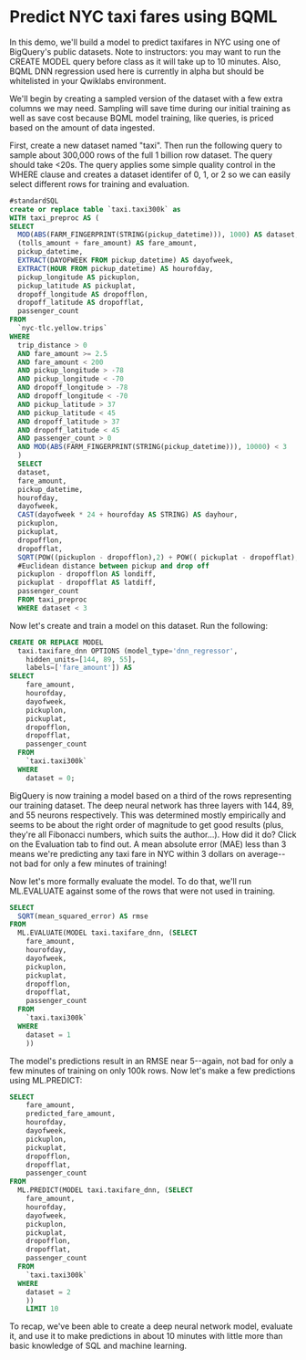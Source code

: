 # Predict NYC taxi fares using BQML

In this demo, we'll build a model to predict taxifares in NYC using one of BigQuery's public datasets. Note to instructors: you may want to run the CREATE MODEL query before class as it will take up to 10 minutes. Also, BQML DNN regression used here is currently in alpha but should be whitelisted in your Qwiklabs environment.

We'll begin by creating a sampled version of the dataset with a few extra columns we
may need. Sampling will save time during our initial training as well as save cost because BQML model training, like queries, is priced based on the amount of data ingested.

First, create a new dataset named "taxi". Then run the following query to sample about 300,000 rows of the full 1 billion row dataset. The query should take <20s. The query applies some simple quality control in the WHERE clause and creates a dataset identifer of 0, 1, or 2 so we can easily select different rows for training and evaluation.

```sql
#standardSQL
create or replace table `taxi.taxi300k` as
WITH taxi_preproc AS (
SELECT 
  MOD(ABS(FARM_FINGERPRINT(STRING(pickup_datetime))), 1000) AS dataset,
  (tolls_amount + fare_amount) AS fare_amount,
  pickup_datetime,
  EXTRACT(DAYOFWEEK FROM pickup_datetime) AS dayofweek,
  EXTRACT(HOUR FROM pickup_datetime) AS hourofday,
  pickup_longitude AS pickuplon,
  pickup_latitude AS pickuplat,
  dropoff_longitude AS dropofflon,
  dropoff_latitude AS dropofflat,
  passenger_count
FROM
  `nyc-tlc.yellow.trips` 
WHERE
  trip_distance > 0
  AND fare_amount >= 2.5
  AND fare_amount < 200
  AND pickup_longitude > -78
  AND pickup_longitude < -70
  AND dropoff_longitude > -78
  AND dropoff_longitude < -70
  AND pickup_latitude > 37
  AND pickup_latitude < 45
  AND dropoff_latitude > 37
  AND dropoff_latitude < 45
  AND passenger_count > 0
  AND MOD(ABS(FARM_FINGERPRINT(STRING(pickup_datetime))), 10000) < 3
  )
  SELECT 
  dataset, 
  fare_amount,
  pickup_datetime,
  hourofday, 
  dayofweek,
  CAST(dayofweek * 24 + hourofday AS STRING) AS dayhour,
  pickuplon,
  pickuplat,
  dropofflon,
  dropofflat,
  SQRT(POW((pickuplon - dropofflon),2) + POW(( pickuplat - dropofflat), 2)) AS dist,
  #Euclidean distance between pickup and drop off
  pickuplon - dropofflon AS londiff,
  pickuplat - dropofflat AS latdiff,
  passenger_count
  FROM taxi_preproc
  WHERE dataset < 3
```

Now let's create and train a model on this dataset. Run the following:

```sql
CREATE OR REPLACE MODEL
  taxi.taxifare_dnn OPTIONS (model_type='dnn_regressor',
    hidden_units=[144, 89, 55],
    labels=['fare_amount']) AS
SELECT
    fare_amount,
    hourofday,
    dayofweek,
    pickuplon,
    pickuplat,
    dropofflon,
    dropofflat,
    passenger_count
  FROM
    `taxi.taxi300k`
  WHERE
    dataset = 0;
```

BigQuery is now training a model based on a third of the rows representing our training dataset. The deep neural network has three layers with 144, 89, and 55 neurons respectively. This was determined mostly empirically and seems to be about the right order of magnitude to get good results (plus, they're all Fibonacci numbers, which suits the author...). How did it do? Click on the Evaluation tab to find out. A mean absolute error (MAE) less than 3 means we're predicting any taxi fare in NYC within 3 dollars on average--not bad for only a few minutes of training!

Now let's more formally evaluate the model. To do that, we'll run ML.EVALUATE against some of the rows that were not used in training.

```sql
SELECT
  SQRT(mean_squared_error) AS rmse
FROM
  ML.EVALUATE(MODEL taxi.taxifare_dnn, (SELECT
    fare_amount,
    hourofday,
    dayofweek,
    pickuplon,
    pickuplat,
    dropofflon,
    dropofflat,
    passenger_count
  FROM
    `taxi.taxi300k`
  WHERE
    dataset = 1
    ))
```

The model's predictions result in an RMSE near 5--again, not bad for only a few minutes of training on only 100k rows. Now let's make a few predictions using ML.PREDICT:

```sql
SELECT
    fare_amount,
    predicted_fare_amount,
    hourofday,
    dayofweek,
    pickuplon,
    pickuplat,
    dropofflon,
    dropofflat,
    passenger_count
FROM
  ML.PREDICT(MODEL taxi.taxifare_dnn, (SELECT
    fare_amount,
    hourofday,
    dayofweek,
    pickuplon,
    pickuplat,
    dropofflon,
    dropofflat,
    passenger_count
  FROM
    `taxi.taxi300k`
  WHERE
    dataset = 2
    ))
    LIMIT 10
```

To recap, we've been able to create a deep neural network model, evaluate it, and use it to make predictions in about 10 minutes with little more than basic knowledge of SQL and machine learning.
